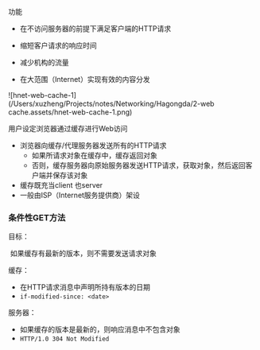 功能

* 在不访问服务器的前提下满足客户端的HTTP请求



* 缩短客户请求的响应时间

* 减少机构的流量

* 在大范围（Internet）实现有效的内容分发





![hnet-web-cache-1](/Users/xuzheng/Projects/notes/Networking/Hagongda/2-web cache.assets/hnet-web-cache-1.png)



用户设定浏览器通过缓存进行Web访问

* 浏览器向缓存/代理服务器发送所有的HTTP请求
  * 如果所请求对象在缓存中，缓存返回对象
  * 否则，缓存服务器向原始服务器发送HTTP请求，获取对象，然后返回客户端并保存该对象
* 缓存既充当client 也server
* 一般由ISP（Internet服务提供商）架设







### 条件性GET方法

目标：

​	如果缓存有最新的版本，则不需要发送请求对象

缓存：

* 在HTTP请求消息中声明所持有版本的日期
* `if-modified-since: <date>`

服务器：

* 如果缓存的版本是最新的，则响应消息中不包含对象
* `HTTP/1.0 304 Not Modified`

